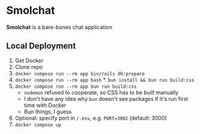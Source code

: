 # Smolchat

**Smolchat** is a bare-bones chat application

## Local Deployment

1. Get Docker
2. Clone repo
3. `docker compose run --rm app bin/rails db:prepare`
4. `docker compose run --rm app bash`
   *. `bun install && bun run build:css`
6. `docker compose run --rm app bun run build:css`
   * `nodemon` refused to cooperate, so CSS has to be built manually
   * I don't have any idea why `bun` doesn't see packages if it's run first time with Docker
   * Bun things, I guess
7. Optional: specify port in `/.env`, e.g. `PORT=3002` (default: 3000)
8. `docker compose up`
